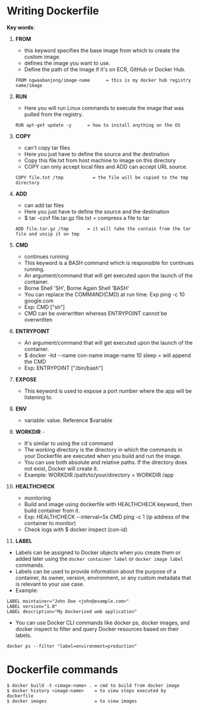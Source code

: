 # Writing Dockerfile
**Key words**:
1. **FROM** 
    - this keyword specifies the base image from which to create the custom image. 
	- defines the image you want to use.
	- Define the path of the image if it's on ECR, GitHub or Docker Hub.
    ``````
	FROM ngwaabanjong/image-name      = this is my docker hub registry name/image 
    ``````

2. **RUN** 
	- Here you will run Linux commands to execute the image that was pulled from the registry.
    ``````
	RUN apt-get update -y      = how to install anything on the OS
    ``````

3. **COPY** 
    - can't copy tar files
	- Here you just have to define the source and the destination 
	- Copy this file.txt from host machine to image on this directory  
	- COPY can only accept local files and ADD can accept URL source.
    ``````
    COPY file.txt /tmp           = the file will be copied to the tmp directory 
    ``````

4. **ADD** 
    - can add tar files
	- Here you just have to define the source and the destination 
	- $ tar -czvf file.tar.gz file.txt = compress a file to tar 
	``````
    ADD file.tar.gz /tmp       = it will take the contain from the tar file and unzip it on tmp
    ``````

5. **CMD** 
    - continues running
	- This keyword is a BASH command which is responsible for continues running.
	- An argument/command that will get executed upon the launch of the container. 
	- Borne Shell 'SH', Borne Again Shell 'BASH' 
	- You can replace the COMMAND(CMD) at run time. Exp ping -c 10 google.com 
	- Exp: CMD ["sh"]
	- CMD can be overwritten whereas ENTRYPOINT cannot be overwritten
	

6. **ENTRYPOINT**  
	- An argument/command that will get executed upon the launch of the container. 
	- $ docker -itd --name con-name image-name 10 sleep = will append the CMD 
	- Exp: ENTRYPOINT ["/bin/bash"]

7. **EXPOSE**  
	- This keyword is used to expose a port number where the app will be listening to.

8. **ENV** 
    - variable: value. Reference $variable

9. **WORKDIR** - 
	- It's similar to using the cd command
	- The working directory is the directory in which the commands in your Dockerfile are executed when you build and run the image.
	- You can use both absolute and relative paths. If the directory does not exist, Docker will create it.
    - Example: WORKDIR /path/to/your/directory = WORKDIR /app

10. **HEALTHCHECK** 
    - monitoring
	- Build and image using dockerfile with HEALTHCHECK keyword, then build container from it.
	- Exp: HEALTHCHECK --interval=5s CMD ping -c 1 (ip address of the container to monitor)
	- Check logs with $ docker inspect (con-id)

11. **LABEL** 
   - Labels can be assigned to Docker objects when you create them or added later using the `docker container label` or `docker image label` commands.
   - Labels can be used to provide information about the purpose of a container, its owner, version, environment, or any custom metadata that is relevant to your use case.
   - Example:
   ``````
   LABEL maintainer="John Doe <john@example.com>"
   LABEL version="1.0"
   LABEL description="My Dockerized web application"
   ``````
   - You can use Docker CLI commands like docker ps, docker images, and docker inspect to filter and query Docker resources based on their labels.
   ``````
   docker ps --filter "label=environment=production"
   ``````
# Dockerfile commands
``````
$ docker build -t <image-name> . = cmd to build from docker image
$ docker history <image-name>    = to view steps executed by dockerfile
$ docker images                  = to view images
``````